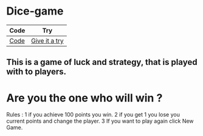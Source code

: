 # Dice-game


|   Code      |   Try    |
| ----------- | ----------- |
|[Code](https://github.com/Lucas-marques-web/Dice-game/)  |   [Give it a try](https://lucas-marques-web.github.io/Dice-game/) |


## This is a game of luck and strategy, that is played with to players.

# Are you the one who will win ?


Rules :
 1 if you achieve 100 points you win.
 2 if you get 1 you lose you current points and change the player.
 3 If you want to play again click New Game.
 
 
